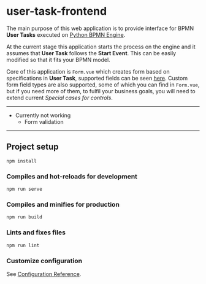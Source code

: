 # user-task-frontend

The main purpose of this web application is to provide interface for BPMN **User Tasks** executed on [Python BPMN Engine](https://github.com/ssimic1144/python-bpmn-engine). 

At the current stage this application starts the process on the engine and it assumes that **User Task** follows the **Start Event**. This can be easily modified so that it fits your BPMN model.

Core of this application is `Form.vue` which creates form based on specifications in **User Task**, supported fields can be seen [here](https://github.com/ssimic1144/python-bpmn-engine). Custom form field types are also supported, some of which you can find in `Form.vue`, but if you need more of them, to fulfil your business goals, you will need to extend current *Special cases for controls*.

---

- Currently not working
    - Form validation

---

## Project setup
```
npm install
```

### Compiles and hot-reloads for development
```
npm run serve
```

### Compiles and minifies for production
```
npm run build
```

### Lints and fixes files
```
npm run lint
```

### Customize configuration
See [Configuration Reference](https://cli.vuejs.org/config/).
